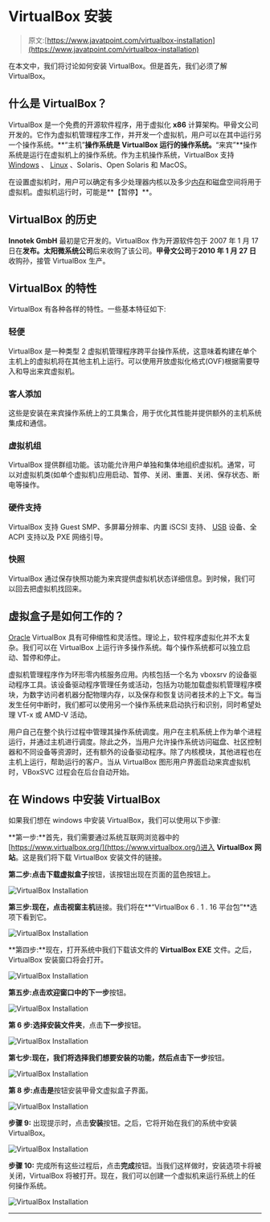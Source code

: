 # VirtualBox 安装

> 原文:[https://www.javatpoint.com/virtualbox-installation](https://www.javatpoint.com/virtualbox-installation)

在本文中，我们将讨论如何安装 VirtualBox。但是首先，我们必须了解 VirtualBox。

## 什么是 VirtualBox？

VirtualBox 是一个免费的开源软件程序，用于虚拟化 **x86** 计算架构。甲骨文公司开发的。它作为虚拟机管理程序工作，并开发一个虚拟机，用户可以在其中运行另一个操作系统。**“主机”**操作系统是 VirtualBox 运行的操作系统。**“来宾”**操作系统是运行在虚拟机上的操作系统。作为主机操作系统，VirtualBox 支持 [Windows](https://www.javatpoint.com/windows) 、 [Linux](https://www.javatpoint.com/linux-tutorial) 、Solaris、Open Solaris 和 MacOS。

在设置虚拟机时，用户可以确定有多少处理器内核以及多少[内存](https://www.javatpoint.com/ram-full-form)和磁盘空间将用于虚拟机。虚拟机运行时，可能是**【暂停】**。

## VirtualBox 的历史

**Innotek GmbH** 最初是它开发的。VirtualBox 作为开源软件包于 2007 年 1 月 17 日在**发布。太阳微系统公司**后来收购了该公司。**甲骨文公司**于**2010 年 1 月 27 日**收购孙，接管 VirtualBox 生产。

## VirtualBox 的特性

VirtualBox 有各种各样的特性。一些基本特征如下:

### 轻便

VirtualBox 是一种类型 2 虚拟机管理程序跨平台操作系统，这意味着构建在单个主机上的虚拟机将在其他主机上运行。可以使用开放虚拟化格式(OVF)根据需要导入和导出来宾虚拟机。

### 客人添加

这些是安装在来宾操作系统上的工具集合，用于优化其性能并提供额外的主机系统集成和通信。

### 虚拟机组

VirtualBox 提供群组功能。该功能允许用户单独和集体地组织虚拟机。通常，可以对虚拟机类(如单个虚拟机)应用启动、暂停、关闭、重置、关闭、保存状态、断电等操作。

### 硬件支持

VirtualBox 支持 Guest SMP、多屏幕分辨率、内置 iSCSI 支持、 [USB](https://www.javatpoint.com/usb-full-form) 设备、全 ACPI 支持以及 PXE 网络引导。

### 快照

VirtualBox 通过保存快照功能为来宾提供虚拟机状态详细信息。到时候，我们可以回去把虚拟机找回来。

## 虚拟盒子是如何工作的？

[Oracle](https://www.javatpoint.com/oracle-tutorial) VirtualBox 具有可伸缩性和灵活性。理论上，软件程序虚拟化并不太复杂。我们可以在 VirtualBox 上运行许多操作系统。每个操作系统都可以独立启动、暂停和停止。

虚拟机管理程序作为环形零内核服务应用。内核包括一个名为 vboxsrv 的设备驱动程序工具。该设备驱动程序管理任务或活动，包括为功能加载虚拟机管理程序模块，为数字访问者机器分配物理内存，以及保存和恢复访问者技术的上下文。每当发生任何中断时，我们都可以使用另一个操作系统来启动执行和识别，同时希望处理 VT-x 或 AMD-V 活动。

用户自己在整个执行过程中管理其操作系统调度。用户在主机系统上作为单个进程运行，并通过主机进行调度。除此之外，当用户允许操作系统访问磁盘、社区控制器和不同设备等资源时，还有额外的设备驱动程序。除了内核模块，其他进程也在主机上运行，帮助运行的客户。当从 VirtualBox 图形用户界面启动来宾虚拟机时，VBoxSVC 过程会在后台自动开始。

## 在 Windows 中安装 VirtualBox

如果我们想在 windows 中安装 VirtualBox，我们可以使用以下步骤:

**第一步:**首先，我们需要通过系统互联网浏览器中的[https://www.virtualbox.org/](https://www.virtualbox.org/)进入 **VirtualBox 网站**。这是我们将下载 VirtualBox 安装文件的链接。

**第二步:**点击**下载虚拟盒子**按钮，该按钮出现在页面的蓝色按钮上。

![VirtualBox Installation](../Images/9ebff3d9238060b7f742417578bceca7.png)

**第三步:**现在，点击**视窗主机**链接。我们将在**“VirtualBox 6 . 1 . 16 平台包”**选项下看到它。

![VirtualBox Installation](../Images/ee80d108cd8490b7058e1b006870aecc.png)

**第四步:**现在，打开系统中我们下载该文件的 **VirtualBox EXE** 文件。之后，VirtualBox 安装窗口将会打开。

![VirtualBox Installation](../Images/742ff2dc6b30ffeb3aa046e9c9e32355.png)

**第五步:**点击欢迎窗口中的**下一步**按钮。

![VirtualBox Installation](../Images/04d000c0dede2959b709d62f23140f64.png)

**第 6 步:**选择**安装文件夹**，点击**下一步**按钮。

![VirtualBox Installation](../Images/448658a973b9905a5ed1aaf67c04fda9.png)

**第七步:**现在，我们将选择我们想要安装的功能，然后点击**下一步**按钮。

![VirtualBox Installation](../Images/07c495b4030bf939195eaff4ae46c050.png)

**第 8 步:**点击**是**按钮安装甲骨文虚拟盒子界面。

![VirtualBox Installation](../Images/dc2dd556de286c0ed0410e511beb8c31.png)

**步骤 9:** 出现提示时，点击**安装**按钮。之后，它将开始在我们的系统中安装 VirtualBox。

![VirtualBox Installation](../Images/1250aa3935f9bb97356b60dc1c9ec4d8.png)

**步骤 10:** 完成所有这些过程后，点击**完成**按钮。当我们这样做时，安装选项卡将被关闭，VirtualBox 将被打开。现在，我们可以创建一个虚拟机来运行系统上的任何操作系统。

![VirtualBox Installation](../Images/2492380f71963f9cec7d399b0936bf93.png)

* * *
